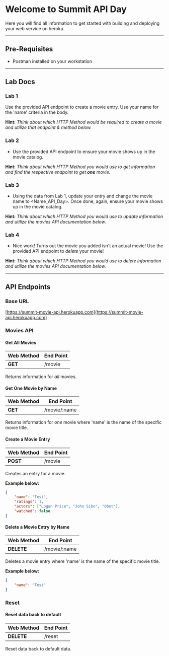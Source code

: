 # Welcome to Summit API Day

Here you will find all information to get started with building and deploying your web service on heroku.

---

## Pre-Requisites

* Postman installed on your workstation

---

## Lab Docs

### Lab 1

Use the provided API endpoint to create a movie entry. ​Use your name for the 'name' criteria in the body.

**Hint:** *Think about which HTTP Method would be required to create a movie and utilize that endpoint & method below.*

### Lab 2

* Use the provided API endpoint to ensure your movie shows up in the movie catalog.

**Hint:** *Think about which HTTP Method you would use to get information and find the respective endpoint to get **one** movie.*

### Lab 3

* Using the data from Lab 1, update your entry and change the movie name to <Name_API_Day>. Once done, again, ensure your movie shows up in the movie catalog.

**Hint:** *Think about which HTTP Method you would use to update information and utilize the movies API documentation below.*

### Lab 4

* Nice work! Turns out the movie you added isn't an actual movie! Use the provided API endpoint to *delete* your movie!

**Hint:** *Think about which HTTP Method you would use to delete information and utilize the movies API documentation below.*

---

## API Endpoints

### Base URL

[https://summit-movie-api.herokuapp.com](https://summit-movie-api.herokuapp.com)

### Movies API

#### Get All Movies

| Web Method | End Point |
| ------- | ------ |
| **GET** | /movie |

Returns information for *all* movies.

#### Get One Movie by Name

| Web Method | End Point |
| ------- | ------ |
| **GET** | /movie/:name |

Returns information for *one* movie where 'name' is the name of the specific movie title.

#### Create a Movie Entry

| Web Method | End Point |
| ------- | ------ |
| **POST** | /movie |

Creates an entry for a movie.

**Example below:**

```json
{
	"name": "Test",
	"ratings": 1,
	"actors": ["Logan Price", "John Sibo", "Obot"],
	"watched": false
}
```
#### Delete a Movie Entry by Name

| Web Method | End Point |
| ------- | ------ |
| **DELETE** | /movie/:name |

Deletes a movie entry where 'name' is the name of the specific movie title.

**Example below:**

```json
{
	"name": "Test"
}
```

### Reset
####  Reset data back to default

| Web Method | End Point |
| ------- | ------ |
| **DELETE** | /reset |

Reset data back to default data.

